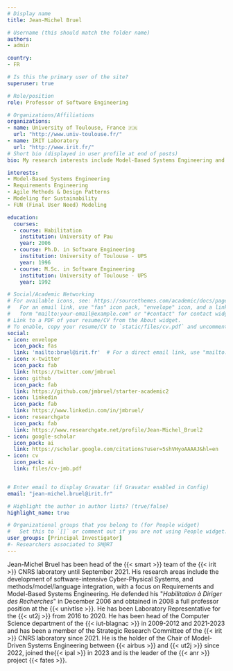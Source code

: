 ```yaml
---
# Display name
title: Jean-Michel Bruel

# Username (this should match the folder name)
authors:
- admin

country: 
- FR

# Is this the primary user of the site?
superuser: true

# Role/position
role: Professor of Software Engineering

# Organizations/Affiliations
organizations:
- name: University of Toulouse, France 🇫🇷
  url: "http://www.univ-toulouse.fr/"
- name: IRIT Laboratory
  url: "http://www.irit.fr/"
# Short bio (displayed in user profile at end of posts)
bio: My research interests include Model-Based Systems Engineering and Requirements Engineering.

interests:
- Model-Based Systems Engineering
- Requirements Engineering
- Agile Methods & Design Patterns
- Modeling for Sustainability
- FUN (Final User Need) Modeling

education:
  courses:
  - course: Habilitation
    institution: University of Pau
    year: 2006
  - course: Ph.D. in Software Engineering
    institution: University of Toulouse - UPS
    year: 1996
  - course: M.Sc. in Software Engineering
    institution: University of Toulouse - UPS
    year: 1992

# Social/Academic Networking
# For available icons, see: https://sourcethemes.com/academic/docs/page-builder/#icons
#   For an email link, use "fas" icon pack, "envelope" icon, and a link in the
#   form "mailto:your-email@example.com" or "#contact" for contact widget.
# Link to a PDF of your resume/CV from the About widget.
# To enable, copy your resume/CV to `static/files/cv.pdf` and uncomment the lines below.
social:
- icon: envelope
  icon_pack: fas
  link: 'mailto:bruel@irit.fr'  # For a direct email link, use "mailto:test@example.org".
- icon: x-twitter
  icon_pack: fab
  link: https://twitter.com/jmbruel
- icon: github
  icon_pack: fab
  link: https://github.com/jmbruel/starter-academic2
- icon: linkedin
  icon_pack: fab
  link: https://www.linkedin.com/in/jmbruel/
- icon: researchgate
  icon_pack: fab
  link: https://www.researchgate.net/profile/Jean-Michel_Bruel2
- icon: google-scholar
  icon_pack: ai
  link: https://scholar.google.com/citations?user=5shVHyoAAAAJ&hl=en
- icon: cv
  icon_pack: ai
  link: files/cv-jmb.pdf


# Enter email to display Gravatar (if Gravatar enabled in Config)
email: "jean-michel.bruel@irit.fr"

# Highlight the author in author lists? (true/false)
highlight_name: true

# Organizational groups that you belong to (for People widget)
#   Set this to `[]` or comment out if you are not using People widget.
user_groups: [Principal Investigator]
#- Researchers associated to SM@RT
---
```


Jean-Michel Bruel has been head of the {{< smart >}} team of the {{< irit >}} CNRS laboratory until September 2021.
His research areas include the development of software-intensive Cyber-Physical Systems, and methods/model/language integration, with a focus on Requirements and Model-Based Systems Engineering.
He defended his "_Habilitation à Diriger des Recherches_" in December 2006 and obtained in 2008 a full professor position at the {{< univtlse >}}.
He has been Laboratory Representative for the {{< ut2j >}} from 2016 to 2020.
He has been head of the Computer Science department of the {{< iut-blagnac >}} in 2009-2012 and 2021-2023
and has been a member of the Strategic Research Committee of the {{< irit >}} CNRS laboratory since 2021.
He is the holder of the Chair of Model-Driven Systems Engineering between {{< airbus >}} and {{< ut2j >}} since 2022, joined the{{< ipal >}} in 2023 and is the leader of the {{< anr >}} project {{< fates >}}.